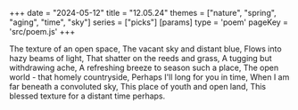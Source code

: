 +++
date = "2024-05-12"
title = "12.05.24"
themes = ["nature", "spring", "aging", "time", "sky"]
series = ["picks"]
[params]
  type = 'poem'
  pageKey = 'src/poem.js'
+++

The texture of an open space,
The vacant sky and distant blue,
Flows into hazy beams of light,
That shatter on the reeds and grass,
A tugging but withdrawing ache,
A refreshing breeze to season such a place,
The open world - that homely countryside,
Perhaps I'll long for you in time,
When I am far beneath a convoluted sky,
This place of youth and open land,
This blessed texture for a distant time perhaps.
